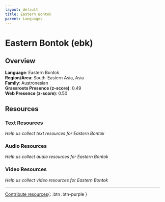 ```yaml
---
layout: default
title: Eastern Bontok
parent: Languages
---
```


# Eastern Bontok (ebk)

## Overview

**Language**: Eastern Bontok  
**Region/Area**: South-Eastern Asia, Asia  
**Family**: Austronesian  
**Grassroots Presence (z-score)**: 0.49  
**Web Presence (z-score)**: 0.50  

## Resources

### Text Resources
*Help us collect text resources for Eastern Bontok*

### Audio Resources
*Help us collect audio resources for Eastern Bontok*

### Video Resources
*Help us collect video resources for Eastern Bontok*

---

[Contribute resources](https://forms.office.com/e/1SfLJx3u1r){: .btn .btn-purple }
